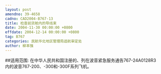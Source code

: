 ```yaml
---
layout: post
amendno: 39-4658
cadno: CAD2004-B767-13
title: 检查前货舱内的导线束
date: 2004-11-30 00:00:00 +0800
effdate: 2004-12-14 00:00:00 +0800
tag: B767
categories: 民航华北地区管理局适航审定处
author: 柳本强
---
```


##适用范围:
在中华人民共和国注册的、列在波音紧急服务通告767-24A0128R3内的波音767-200、-300和-300F系列飞机。

